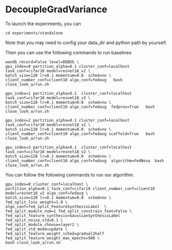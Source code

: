 # DecoupleGradVariance

To launch the experiments, you can 

``` 
cd experiments/standalone
```


Note that you may need to config your data_dir and python path by yourself.

Then you can use the following commands to run baselines 
```
wandb_record=False level=DEBUG \
gpu_index=0 partition_alpha=0.1 cluster_conf=localhost task_conf=cifar10 model=resnet18_v2 \
batch_size=128 lr=0.1 momentum=0.0  sched=no \
client_number_conf=client10 algo_conf=fedavg   bash close_look_a/run.sh

gpu_index=1 partition_alpha=0.1  cluster_conf=localhost task_conf=cifar10 model=resnet18_v2 \
batch_size=128 lr=0.1 momentum=0.0  sched=no \
client_number_conf=client10 algo_conf=fedavg  fedprox=True   bash close_look_a/run.sh

gpu_index=2 partition_alpha=0.1 cluster_conf=localhost task_conf=cifar10 model=resnet18_v2 \
batch_size=128 lr=0.1 momentum=0.0  sched=no \
client_number_conf=client10 algo_conf=fedavg scaffold=True   bash close_look_a/run.sh

gpu_index=3 partition_alpha=0.1  cluster_conf=localhost task_conf=cifar10 model=resnet18_v2 \
batch_size=128 lr=0.1 momentum=0.0  sched=no \
client_number_conf=client10 algo_conf=fedavg  algorithm=FedNova  bash close_look_a/run.sh
```

You can follow the following commands to run our algorithm. 
```
gpu_index=0 cluster_conf=localhost \
partition_alpha=0.1 task_conf=cifar10 client_number_conf=client10 model=resnet18_v2 algo_conf=fedavg \
batch_size=128 lr=0.1 momentum=0.0  sched=no \
fed_split_loss_weight=1.0 \
algo_conf=fed_split_FeatureSynthesisLabel  \
fed_split_module_num=1 fed_split_constrain_feat=False \
fed_split_feature_synthesis=GaussianSynthesisLabel fed_split_noise_std=0.1 \
fed_split_module_choose=layer2 \
fed_split_std_mode=update \
fed_split_feature_weight_sched=gradual2half fed_split_feature_weight_max_epochs=500 \
bash close_look_a/run.sh
```






